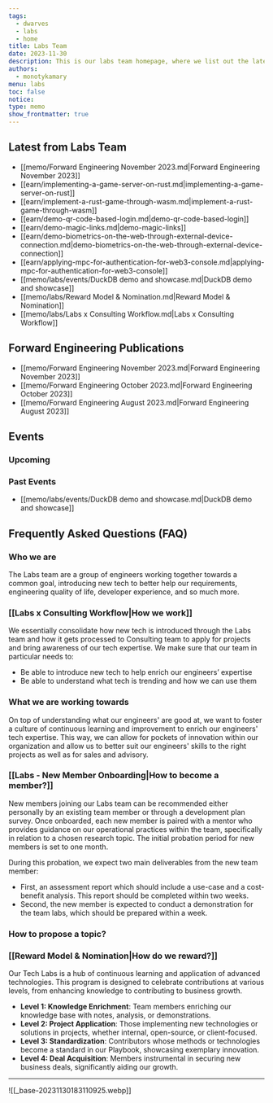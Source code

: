 ```yaml
---
tags:
  - dwarves
  - labs
  - home
title: Labs Team
date: 2023-11-30
description: This is our labs team homepage, where we list out the latest advances in our engineering team, our publications, events & workshops, as well as frequently asked questions on who and what team labs are.
authors:
  - monotykamary
menu: labs
toc: false
notice: 
type: memo
show_frontmatter: true
---
```

## Latest from Labs Team

- [[memo/Forward Engineering November  2023.md|Forward Engineering November  2023]]
- [[earn/implementing-a-game-server-on-rust.md|implementing-a-game-server-on-rust]]
- [[earn/implement-a-rust-game-through-wasm.md|implement-a-rust-game-through-wasm]]
- [[earn/demo-qr-code-based-login.md|demo-qr-code-based-login]]
- [[earn/demo-magic-links.md|demo-magic-links]]
- [[earn/demo-biometrics-on-the-web-through-external-device-connection.md|demo-biometrics-on-the-web-through-external-device-connection]]
- [[earn/applying-mpc-for-authentication-for-web3-console.md|applying-mpc-for-authentication-for-web3-console]]
- [[memo/labs/events/DuckDB demo and showcase.md|DuckDB demo and showcase]]
- [[memo/labs/Reward Model & Nomination.md|Reward Model & Nomination]]
- [[memo/labs/Labs x Consulting Workflow.md|Labs x Consulting Workflow]]


## Forward Engineering Publications

- [[memo/Forward Engineering November  2023.md|Forward Engineering November  2023]]
- [[memo/Forward Engineering October 2023.md|Forward Engineering October 2023]]
- [[memo/Forward Engineering August 2023.md|Forward Engineering August 2023]]


## Events

### Upcoming



### Past Events

- [[memo/labs/events/DuckDB demo and showcase.md|DuckDB demo and showcase]]


## Frequently Asked Questions (FAQ)

### Who we are

The Labs team are a group of engineers working together towards a common goal, introducing new tech to better help our requirements, engineering quality of life, developer experience, and so much more.

### [[Labs x Consulting Workflow|How we work]]

We essentially consolidate how new tech is introduced through the Labs team and how it gets processed to Consulting team to apply for projects and bring awareness of our tech expertise. We make sure that our team in particular needs to:
- Be able to introduce new tech to help enrich our engineers’ expertise
- Be able to understand what tech is trending and how we can use them

### What we are working towards

On top of understanding what our engineers' are good at, we want to foster a culture of continuous learning and improvement to enrich our engineers' tech expertise. This way, we can allow for pockets of innovation within our organization and allow us to better suit our engineers' skills to the right projects as well as for sales and advisory.

### [[Labs - New Member Onboarding|How to become a member?]]

New members joining our Labs team can be recommended either personally by an existing team member or through a development plan survey. Once onboarded, each new member is paired with a mentor who provides guidance on our operational practices within the team, specifically in relation to a chosen research topic. The initial probation period for new members is set to one month.

During this probation, we expect two main deliverables from the new team member:

- First, an assessment report which should include a use-case and a cost-benefit analysis. This report should be completed within two weeks.
- Second, the new member is expected to conduct a demonstration for the team labs, which should be prepared within a week.

### How to propose a topic?


### [[Reward Model & Nomination|How do we reward?]]

Our Tech Labs is a hub of continuous learning and application of advanced technologies. This program is designed to celebrate contributions at various levels, from enhancing knowledge to contributing to business growth.

- **Level 1: Knowledge Enrichment**: Team members enriching our knowledge base with notes, analysis, or demonstrations.
- **Level 2: Project Application**: Those implementing new technologies or solutions in projects, whether internal, open-source, or client-focused.
- **Level 3: Standardization**: Contributors whose methods or technologies become a standard in our Playbook, showcasing exemplary innovation.
- **Level 4: Deal Acquisition**: Members instrumental in securing new business deals, significantly aiding our growth.

---

![[_base-20231130183110925.webp]]